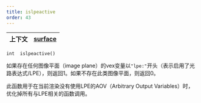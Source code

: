 ```yaml
---
title: islpeactive
order: 43
---
```

| 上下文 | [surface](../contexts/surface.html) |
| --- | --- |

`int  islpeactive()`

如果存在任何图像平面（image plane）的vex变量以`"lpe:"`开头（表示启用了光路表达式/LPE），则返回1。如果不存在此类图像平面，则返回0。

此函数用于在当前渲染没有使用LPE的AOV（Arbitrary Output Variables）时，优化掉所有与LPE相关的函数调用。
